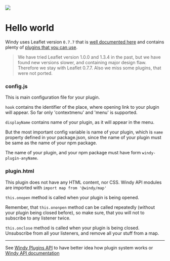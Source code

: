 ![](https://www.windy.com/img/windy-plugins/example01.gif)
# Hello world
Windy uses Leaflet version `0.7.7` that is [well documented here](http://leafletjs.com/reference-0.7.7.html) and contains plenty of [plugins that you can use](http://leafletjs.com/plugins.html).

 > We have tried Leaflet version 1.0.0 and 1.3.4 in the past, but we have
 > found new versions slower, and containing major design flaw. Therefore we
 > stay with Leaflet 0.7.7. Also we miss some plugins, that were not ported.

### config.js
This is main configuration file for your plugin.

`hook` contains the identifier of the place, where opening link to your plugin will appear. So far only 'contextmenu' and 'menu' is supported.

`displayName` contains name of your plugin, as it will appear in the menu.

But the most important config variable is name of your plugin, which is `name` property defined in your package.json, since the name of your plugin must be same as the name of your npm package.

The name of your plugin, and your npm package must have form `windy-plugin-anyName`.

### plugin.html
This plugin does not have any HTML content, nor CSS. Windy API modules are imported with `import map from '@windy/map'`

`this.onopen` method is called when your plugin is being opened.

Remember, that `this.ononpen` method can be called repeatedly (without your plugin being closed before), so make sure, that you will not to subscribe
to any listener twice.

`this.onclose` method is called when your plugin is being closed. Unsubscribe from all your listeners, and remove all your stuff from a map.


-----------------

See [Windy Plugins API](../../docs/WINDY_PLUGIN.md) to have better idea how plugin system works or [Windy API documentation](../../docs/WINDY_API.md)
